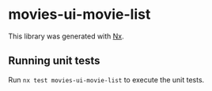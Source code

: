 # movies-ui-movie-list

This library was generated with [Nx](https://nx.dev).

## Running unit tests

Run `nx test movies-ui-movie-list` to execute the unit tests.
